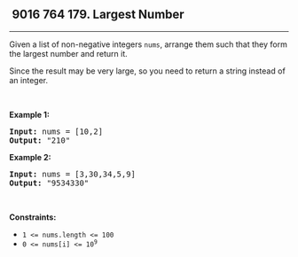 <h2> 9016 764
179. Largest Number</h2><hr><div><p>Given a list of non-negative integers <code>nums</code>, arrange them such that they form the largest number and return it.</p>

<p>Since the result may be very large, so you need to return a string instead of an integer.</p>

<p>&nbsp;</p>
<p><strong class="example">Example 1:</strong></p>

<pre><strong>Input:</strong> nums = [10,2]
<strong>Output:</strong> "210"
</pre>

<p><strong class="example">Example 2:</strong></p>

<pre><strong>Input:</strong> nums = [3,30,34,5,9]
<strong>Output:</strong> "9534330"
</pre>

<p>&nbsp;</p>
<p><strong>Constraints:</strong></p>

<ul>
	<li><code>1 &lt;= nums.length &lt;= 100</code></li>
	<li><code>0 &lt;= nums[i] &lt;= 10<sup>9</sup></code></li>
</ul>
</div>